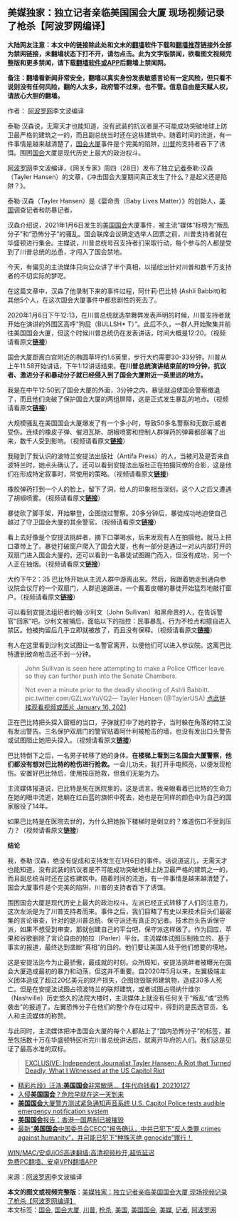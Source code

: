  <h2>美媒独家：独立记者亲临美国国会大厦 现场视频记录了枪杀【阿波罗网编译】</h2> <p class="notice"><b>大陆网友注意：本文中的链接除此处和文末的<a href="https://github.com/bannedbook/fanqiang" >翻墙</a>软件下载和<a href="https://github.com/killgcd/justmysocks/blob/master/README.md">翻墙推荐</a>链接外全部为禁网链接，未翻墙状态下打不开，请勿点击。此为文字版禁闻，欲看图文视频完整版和更多禁闻，请下载<a href="https://github.com/bannedbook/fanqiang">翻墙软件或APP</a>后翻墙上禁闻网。</p><p>备注：翻墙看新闻非常安全，翻墙以真实身份发表敏感言论有一定风险，但只看不说则没有任何风险，翻的人太多，政府管不过来，也不管。信息自由是天赋人权，请放心大胆的翻墙。</b></p>  <div class="entry"> <p>作者： <span class='wp_keywordlink_affiliate'><a href="https://www.aboluowang.com/" title="阿波罗网" target="_blank">阿波罗网</a></span>李文波编译</p> <p id="summary">泰勒·汉森说，无需天才也能知道，没有武装的抗议者是不可能成功突破地球上防卫最严格的建筑之一的，而且副总统当时还在这栋建筑中。随着时间的流逝，有一件事情是越来越清楚了，<a href="https://www.bannedbook.org/bnews/tag/%E5%9B%BD%E4%BC%9A%E5%A4%A7%E5%8E%A6/" class="st_tag internal_tag" rel="tag" title="标签 国会大厦 下的日志">国会大厦</a>事件是个完美的陷阱，<a href="https://www.bannedbook.org/bnews/tag/%e5%b7%9d%e6%99%ae/" class="st_tag internal_tag" rel="tag" title="标签 川普 下的日志">川普</a>的支持者吞下了诱饵。围困<a href="https://www.bannedbook.org/bnews/tag/%e5%9b%bd%e4%bc%9a/" class="st_tag internal_tag" rel="tag" title="标签 国会 下的日志">国会</a>大厦是现代历史上最大的政治权斗。</p> <p><a href="https://www.bannedbook.org/bnews/tag/%e9%98%bf%e6%b3%a2%e7%bd%97%e7%bd%91/" class="st_tag internal_tag" rel="tag" title="标签 阿波罗网 下的日志">阿波罗网</a>李文波编译，《网关专家》周四（28日）发布了独立<a href="https://www.bannedbook.org/bnews/tag/%E8%AE%B0%E8%80%85/" class="st_tag internal_tag" rel="tag" title="标签 记者 下的日志">记者</a>泰勒·汉森（Tayler Hansen）的文章，《冲击国会大厦期间真正发生了什么？是起义还是陷阱？》。</p> <p>泰勒·汉森（Tayler Hansen）是《婴命贵（Baby Lives Matter）》的创始人，<a href="https://www.bannedbook.org/bnews/tag/%e7%be%8e%e5%9b%bd/" class="st_tag internal_tag" rel="tag" title="标签 美国 下的日志">美国</a>调查记者和防暴记者。</p> <p>汉森介绍说，2021年1月6日发生的<a href="https://www.bannedbook.org/bnews/tag/%e7%be%8e%e5%9b%bd%e5%9b%bd%e4%bc%9a/" class="st_tag internal_tag" rel="tag" title="标签 美国国会 下的日志">美国国会</a>大厦事件，被主流“媒体”标榜为“叛乱分子”和“恐怖分子”的骚乱。国会联席会议确定选举人团票之前，川普支持者就在华盛顿进行集会。主媒说，川普总统号召支持者们采取行动，每个参与的人都是受到了川普总统的怂恿，才闯入了国会禁地。</p> <p>今天，有偏见的主流媒体只向公众讲了半个真相，以描绘出针对川普和数千万支持者的不切实际的梦呓。</p> <p>在这篇文章中，汉森了他录制下来的事件过程，阿什莉·巴比特 (Ashli Babbitt)和其他5个人，在这次国会大厦事件中都悲剧性的死去了。</p> <p>2020年1月6日下午12:13，在川普总统就选举舞弊发表声明的时候，川普支持者就开始在演讲的外围区高呼“狗屁（BULLSH* T）”。此后不久，一群人开始聚集并前往美国国会大厦，但这个时候川普总统仍在发表讲话，时间大概是12:20。（视频请看原文<strong><a href="https://www.thegatewaypundit.com/2021/01/exclusive-independent-journalist-tayler-hansen-riot-turned-deadly-witnessed-us-capitol-riot/">链接</a></strong>）</p>  <p>国会大厦距离白宫附近的椭圆草坪约1.6英里，步行大约需要30-33分钟。川普从上午11:58开始讲话，下午1:12讲话结束。<strong>在川普总统演讲结束前的19分钟，抗议者、激进分子和暴动分子就已经侵入到了国会大厦附近一英里远的地方。</strong></p> <p>我是在中午12:50到了国会大厦的外面，3分钟之内，暴徒就迫使国会警察撤退了，而且他们突破了保护国会大厦的两组屏障，这是正式发生暴乱的地点。（视频请看原文<strong><a href="https://www.thegatewaypundit.com/2021/01/exclusive-independent-journalist-tayler-hansen-riot-turned-deadly-witnessed-us-capitol-riot/">链接</a></strong>）</p> <p>大规模骚乱在美国国会大厦爆发了有一个多小时，导致50多名警察和无数示威者受伤。连续的橡皮子弹、催泪瓦斯、胡椒喷雾和控制人群弹药的弹幕都部署了出来，数千人受到影响。（视频请看原文<strong><a href="https://www.thegatewaypundit.com/2021/01/exclusive-independent-journalist-tayler-hansen-riot-turned-deadly-witnessed-us-capitol-riot/">链接</a></strong>）</p> <p>我碰到了我认识的波特兰安提法出版社（Antifa Press）的人，当被问及是否来自波特兰时，她点头确认了。还可以看到安提法出版社正在拍摄同僚的合影，这是他们在形成特定叙事时，常使用的策略。（视频请看原文<strong><a href="https://www.thegatewaypundit.com/2021/01/exclusive-independent-journalist-tayler-hansen-riot-turned-deadly-witnessed-us-capitol-riot/">链接</a></strong>）</p> <p>橡胶弹药打到一个人的脸上，留下了洞，给人的印象相当深刻，这个人之后又遭遇了胡椒喷雾。（视频请看原文<strong><a href="https://www.thegatewaypundit.com/2021/01/exclusive-independent-journalist-tayler-hansen-riot-turned-deadly-witnessed-us-capitol-riot/">链接</a></strong>）</p> <p>暴徒砍了脚手架，开始攀登，企图绕过警察。20多分钟后，暴徒成功地迫使自己越过了守卫国会大厦的其余警官。（视频请看原文<strong><a href="https://www.thegatewaypundit.com/2021/01/exclusive-independent-journalist-tayler-hansen-riot-turned-deadly-witnessed-us-capitol-riot/">链接</a></strong>）</p> <p>看上去好像是个安提法挑衅者，摘下口罩喝水，后来发现有人在拍摄他，就马上把口罩带上了。暴徒打破窗户爬入了国会大厦，也有一部分是通过一对从内部打开的双扇门进入国会大厦的。还可以看到一名暴徒试图踢门而入，但没有成功，另一个人正在抽烟。（视频请看原文<strong><a href="https://www.thegatewaypundit.com/2021/01/exclusive-independent-journalist-tayler-hansen-riot-turned-deadly-witnessed-us-capitol-riot/">链接</a></strong>）</p> <p>大约下午2：35 巴比特开始从主流人群中游离出来。然后，我跟着她走到通向参议院会议厅的一个双扇门，人群迅速跟进，一个戴着皮帽的暴徒开始猛烈地敲打窗户。（视频请看原文<strong><a href="https://www.thegatewaypundit.com/2021/01/exclusive-independent-journalist-tayler-hansen-riot-turned-deadly-witnessed-us-capitol-riot/">链接</a></strong>）</p>  <p>可以看到安提法组织者约翰·沙利文（John Sullivan）和黑命贵的人，在告诉警官“回家”吧。沙利文被捕后，面临以下的指控：民事暴乱、行为不检点和擅自进入禁区。他被拘留后几乎立即就被放了，而且没有保释。（视频请看原文<strong><a href="https://www.thegatewaypundit.com/2021/01/exclusive-independent-journalist-tayler-hansen-riot-turned-deadly-witnessed-us-capitol-riot/">链接</a></strong>）</p> <p>有人在这里看到沙利文试图让一名警官离开，以便他们可以进入参议院。这离巴比特遭到致命枪击还不到一分钟。</p> <blockquote><p>John Sullivan is seen here attempting to make a Police Officer leave so they can further push into the Senate Chambers.</p> <p>Not even a minute prior to the deadly shooting of Ashli Babbitt. pic.twitter.com/GZLwxYuVQ2— Tayler Hansen (@TaylerUSA) <a href="https://twitter.com/TaylerUSA/status/1350251323472584704?ref_src=twsrc%5Etfw">点此链接观看视频或图片 January 16, 2021</a></p></blockquote> <p>正在巴比特把头探入窗框的当口，子弹就打中了她的脖子，当时躲在角落的特工没有发出警告。三名保护双扇门的警官贴着阿什利被枪击的墙，也没有发出口头警告或试图阻止她把头探入。（视频请看原文<strong><a href="https://www.thegatewaypundit.com/2021/01/exclusive-independent-journalist-tayler-hansen-riot-turned-deadly-witnessed-us-capitol-riot/">链接</a></strong>）</p> <p>巴比特倒下之后，一名男子转移了她的身体。<strong>在楼梯上看到三名国会大厦警察，他们都没有想对巴比特的枪伤进行抢救。</strong>一会儿功夫，我打开手电照亮，以便发现枪伤。安置好巴比特后，使用按压抢救，但我们无能为力。</p> <p>主流媒体报道说，巴比特是死在医院里的，这是谎言。我亲眼看着巴比特的生命力在她的眼中流逝，她躺在红白蓝的旗帜中死去，她也是在同样的颜色中为自己的国家服役了14年。</p> <p>如果巴比特是在医院去世的，为什么把她抬下楼梯时是倒立的？难道伤口不受到压力？（视频请看原文<strong><a href="https://www.thegatewaypundit.com/2021/01/exclusive-independent-journalist-tayler-hansen-riot-turned-deadly-witnessed-us-capitol-riot/">链接</a></strong>）</p>  <p><strong>结论</strong></p> <p>我，泰勒·汉森，绝没有促成和支持发生在1月6日的事件。话说道这儿，无需天才也能知道，没有武装的抗议者是不可能成功突破地球上防卫最严格的建筑之一的，而且副总统当时还在这栋建筑中。随着时间的流逝，有一件事情是越来越清楚了，国会大厦事件是个完美的陷阱，川普的支持者吞下了诱饵。</p> <p>围困国会大厦是现代历史上最大的政治权斗。左派已经正式转移了人们的注意力，这次左派是为了川普支持者而来。事件之后，我们目睹了有史以来技术巨头们最密集的言论审查，针对的是川普总统、保守派还有真正的记者。技术巨头告诉保守派，如果不想受到审查，那就创建自己的平台吧，保守派这样做了。作为回应，苹果和谷歌删除了言论自由的帕拉（Parler）平台。主流媒体试图压制独立的、基于事实的报道，最终达到垄断“真相”的目的。他们要让美国人处于他们想要的境地。</p> <p>这是安提法迄今为止最骄傲，最成就的时刻。众所周知，安提法挑衅者被曝光在国会大厦造成最初的暴力和动荡，但这并不重要。自2020年5月以来，左翼极端主义团体造成了超过20亿美元的财产损失，企图烧毁联邦建筑物，造成30多人死亡。但是在安提法试图占领波特兰的联邦建筑，或者试图占领纳什维尔（Nashville）历史悠久的法院大楼时，主流媒体上就没有任何关于“叛乱”或“恐怖袭击”的报道了。左翼恐怖分子在他们的整个存在过程中，得到的是民选官员、名人和主流媒体的称赞。</p> <p>与此同时，主流媒体把冲击国会大厦的每个人都贴上了“国内恐怖分子”的标签，甚至包括数十万在华盛顿特区听完川普总统讲话后，就离开华府的人们。我们这是见证了最高水准的双标。</p> <blockquote class="wp-embedded-content" data-secret="lG6DuvbJpe"><p><a href="https://www.thegatewaypundit.com/2021/01/exclusive-independent-journalist-tayler-hansen-riot-turned-deadly-witnessed-us-capitol-riot/">EXCLUSIVE: Independent Journalist Tayler Hansen: A Riot that Turned Deadly, What I Witnessed at the US Capitol Riot</a></p></blockquote> <p></p> <ul class='op-related-articles' title='相关阅读'> <li><a href='https://www.bannedbook.org/bnews/taiwannews/20210127/1476111.html' target='_blank'>精彩片段》汪浩:<b>美国国会</b>非常敏感...【年代向钱看】20210127</a></li> <li><a href='https://www.bannedbook.org/bnews/comments/20210119/1470375.html' target='_blank'>入侵<b>美国国会</b>？危险早就在这一天到来</a></li> <li><a href='https://www.bannedbook.org/bnews/comments/20210117/1469354.html' target='_blank'><b>美国国会</b>大厦警方测试紧急通知声音系统 U.S. Capitol Police tests audible emergency notification system</a></li> <li><a href='https://www.bannedbook.org/bnews/baitai/20210116/1468758.html' target='_blank'><b>美国国会</b>报告：香港一国两制已被摧毁</a></li> <li><a href='https://www.bannedbook.org/bnews/bannedvideo/20210116/1468598.html' target='_blank'>最新“<b>美国国会</b>中国委员会CECC”报告确认，中共已犯下“反人类罪 crimes against humanity”，并可能已犯下“种族灭绝 genocide”罪行！</a></li> </ul> <p class="texttj"> <a href="https://github.com/bannedbook/fanqiang/wiki/V2ray%E6%9C%BA%E5%9C%BA" target="_blank">WIN/MAC/安卓/iOS高速翻墙:高清视频秒开,超低延迟</a><br/> <a href="https://github.com/bannedbook/fanqiang/wiki/%E7%A6%81%E9%97%BB%E7%BD%91%E5%AE%89%E5%8D%93%E7%BF%BB%E5%A2%99%E6%96%B0%E9%97%BBAPP" target="_blank">免费PC翻墙、安卓VPN翻墙APP</a></p><p> 来源：<a href="https://www.aboluowang.com/2021/0130/1551408.html" target="_blank">阿波罗网</a>李文波编译 </p> <a name='sharetosocial'></a>       <div><b>本文的图文或视频完整版</b>：<a href='https://www.bannedbook.org/bnews/topimagenews/20210130/1477719.html'>美媒独家：独立记者亲临美国国会大厦 现场视频记录了枪杀【阿波罗网编译】</a></div>  </div><!--END ENTRY--> <div class="postfooter"> <div>本文标签：<a href="https://www.bannedbook.org/bnews/tag/%e5%9b%bd%e4%bc%9a/" rel="tag">国会</a>, <a href="https://www.bannedbook.org/bnews/tag/%E5%9B%BD%E4%BC%9A%E5%A4%A7%E5%8E%A6/" rel="tag">国会大厦</a>, <a href="https://www.bannedbook.org/bnews/tag/%e5%b7%9d%e6%99%ae/" rel="tag">川普</a>, <a href="https://www.bannedbook.org/bnews/tag/%E6%9E%AA%E6%9D%80/" rel="tag">枪杀</a>, <a href="https://www.bannedbook.org/bnews/tag/%e7%be%8e%e5%9b%bd/" rel="tag">美国</a>, <a href="https://www.bannedbook.org/bnews/tag/%e7%be%8e%e5%9b%bd%e5%9b%bd%e4%bc%9a/" rel="tag">美国国会</a>, <a href="https://www.bannedbook.org/bnews/tag/%e7%be%8e%e5%aa%92/" rel="tag">美媒</a>, <a href="https://www.bannedbook.org/bnews/tag/%E8%AE%B0%E8%80%85/" rel="tag">记者</a>, <a href="https://www.bannedbook.org/bnews/tag/%e9%98%bf%e6%b3%a2%e7%bd%97%e7%bd%91/" rel="tag">阿波罗网</a></div>  </div><!--END POSTFOOTER--> 
